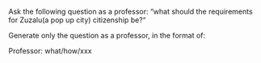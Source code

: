 Ask the following question as a professor: “what should the requirements for Zuzalu(a pop up city) citizenship be?“

Generate only the question as a professor, in the format of:

Professor: what/how/xxx
